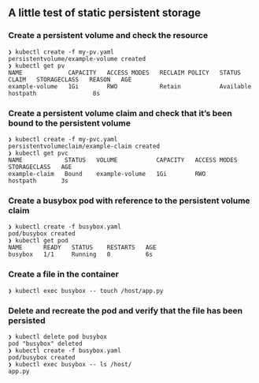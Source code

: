 ## A little test of static persistent storage

### Create a persistent volume and check the resource
```
❯ kubectl create -f my-pv.yaml
persistentvolume/example-volume created
❯ kubectl get pv
NAME             CAPACITY   ACCESS MODES   RECLAIM POLICY   STATUS      CLAIM   STORAGECLASS   REASON   AGE
example-volume   1Gi        RWO            Retain           Available           hostpath                8s
```

### Create a persistent volume claim and check that it’s been bound to the persistent volume
```
❯ kubectl create -f my-pvc.yaml
persistentvolumeclaim/example-claim created
❯ kubectl get pvc
NAME            STATUS   VOLUME           CAPACITY   ACCESS MODES   STORAGECLASS   AGE
example-claim   Bound    example-volume   1Gi        RWO            hostpath       3s
```

### Create a busybox pod with reference to the persistent volume claim
```
❯ kubectl create -f busybox.yaml
pod/busybox created
❯ kubectl get pod
NAME      READY   STATUS    RESTARTS   AGE
busybox   1/1     Running   0          6s
```

### Create a file in the container
```
❯ kubectl exec busybox -- touch /host/app.py
```

### Delete and recreate the pod and verify that the file has been persisted
```
❯ kubectl delete pod busybox
pod "busybox" deleted
❯ kubectl create -f busybox.yaml
pod/busybox created
❯ kubectl exec busybox -- ls /host/
app.py
```
